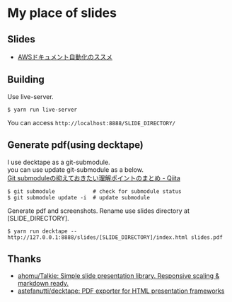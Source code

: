 # My place of slides

## Slides

- [AWSドキュメント自動化のススメ](https://yusabana.github.io/slides/docs/20170714-lt_sgdoc/)

## Building

Use live-server.

```
$ yarn run live-server
```

You can access `http://localhost:8888/SLIDE_DIRECTORY/`

## Generate pdf(using decktape)

I use decktape as a git-submodule.  
you can use update git-submodule as a below.  
[Git submoduleの抑えておきたい理解ポイントのまとめ - Qiita](http://qiita.com/kinpira/items/3309eb2e5a9a422199e9)

```
$ git submodule            # check for submodule status
$ git submodule update -i  # update submodule
```

Generate pdf and screenshots. Rename use slides directory at [SLIDE_DIRECTORY].

```
$ yarn run decktape -- http://127.0.0.1:8888/slides/[SLIDE_DIRECTORY]/index.html slides.pdf
```

## Thanks

- [ahomu/Talkie: Simple slide presentation library. Responsive scaling & markdown ready.](https://github.com/ahomu/Talkie)
- [astefanutti/decktape: PDF exporter for HTML presentation frameworks](https://github.com/astefanutti/decktape)
